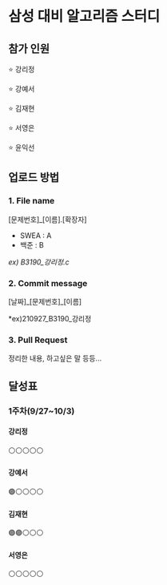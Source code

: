 # 삼성 대비 알고리즘 스터디

## 참가 인원
⭐ 강리정

⭐ 강예서

⭐ 김재현

⭐ 서영은

⭐ 윤익선

## 업로드 방법
### 1. File name
[문제번호]_[이름].[확장자]
- SWEA : A
- 백준 : B

*ex) B3190_강리정.c*

### 2. Commit message
[날짜]\_[문제번호]_[이름]

*ex)210927_B3190_강리정

### 3. Pull Request
정리한 내용, 하고싶은 말 등등...

## 달성표
### 1주차(9/27~10/3)
#### 강리정
⚪️⚪️⚪️⚪️⚪️

#### 강예서
🟣⚪️⚪️⚪️⚪️

#### 김재현
🟣🟣⚪️⚪️⚪️

#### 서영은
⚪️⚪️⚪️⚪️⚪️
